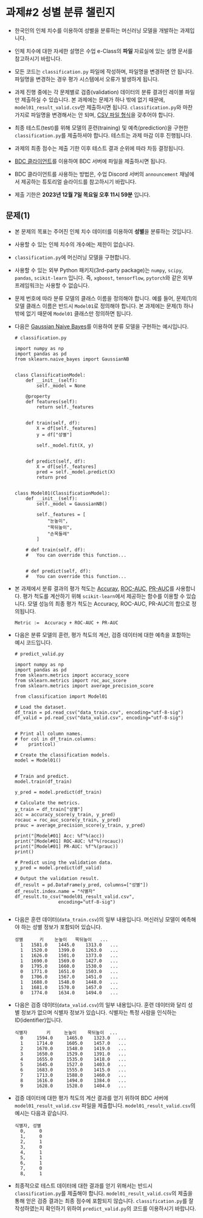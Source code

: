 
# 과제#2 성별 분류 챌린지

- 한국인의 인체 치수를 이용하여 성별을 분류하는 머신러닝 모델을 개발하는 과제입니다.

- 인체 치수에 대한 자세한 설명은 수업 e-Class의 **파일** 자료실에 있는 설명 문서를 참고하시기 바랍니다.

- 모든 코드는 `classification.py` 파일에 작성하며, 파일명을 변경하면 안 됩니다. 파일명을 변경하는 경우 평가 시스템에서 오류가 발생하게 됩니다.

- 과제 진행 중에는 각 문제별로 검증(validation) 데이터의 분류 결과인 레이블 파일만 제출하실 수 있습니다.
  본 과제에는 문제가 하나 밖에 없기 때문에, `model01_result_valid.csv`만 제출하시면 됩니다.
  `classification.py`와 마찬가지로 파일명을 변경해서는 안 되며, [CSV 파일 형식](https://en.wikipedia.org/wiki/Comma-separated_values)을 갖추어야 합니다.

- 최종 테스트(test)를 위해 모델의 훈련(training) 및 예측(prediction)을 구현한 `classification.py`를 제출하셔야 합니다. 테스트는 과제 마감 이후 진행됩니다.

- 과제의 최종 점수는 제출 기한 이후 테스트 결과 순위에 따라 차등 결정됩니다.

- [BDC 클라이언트](https://github.com/bluedragonclub/bdc-client)를 이용하여 BDC 서버에 파일을 제출하시면 됩니다.

- BDC 클라이언트를 사용하는 방법은, 수업 Discord 서버의 `announcement` 채널에서 제공하는 튜토리얼 슬라이드를 참고하시기 바랍니다.

- 제출 기한은 **2023년 12월 7일 목요일 오후 11시 59분** 입니다.



## 문제(1)

- 본 문제의 목표는 주어진 인체 치수 데이터를 이용하여 **성별**을 분류하는 것입니다.

- 사용할 수 있는 인체 치수의 개수에는 제한이 없습니다. 

- `classification.py`에 머신러닝 모델을 구현합니다.

- 사용할 수 있는 외부 Python 패키지(3rd-party package)는 `numpy`, `scipy`, `pandas`, `scikit-learn` 입니다. 
  즉, `xgboost`, `tensorflow`, `pytorch`와 같은 외부 프레임워크는 사용할 수 없습니다.

- 문제 번호에 따라 분류 모델의 클래스 이름을 정의해야 합니다.
  예를 들어, 문제(1)의 모델 클래스 이름은 반드시 `Model01`로 정의해야 합니다.
  본 과제에는 문제(1) 하나 밖에 없기 때문에 `Model01` 클래스만 정의하면 됩니다.

- 다음은 [Gaussian Naive Bayes](https://scikit-learn.org/stable/modules/generated/sklearn.naive_bayes.GaussianNB.html)를 이용하여 분류 모델을 구현하는 예시입니다.
    ```
    # classification.py

    import numpy as np
    import pandas as pd
    from sklearn.naive_bayes import GaussianNB


    class ClassificationModel:
        def __init__(self):
            self._model = None
            
        @property
        def features(self):
            return self._features
        
        
        def train(self, df):
            X = df[self._features]
            y = df["성별"]

            self._model.fit(X, y)
        
        
        def predict(self, df):
            X = df[self._features]
            pred = self._model.predict(X)
            return pred
                   

    class Model01(ClassificationModel):
        def __init__(self):
            self._model = GaussianNB()
        
            self._features = [
                "눈높이",
                "목뒤높이",
                "손목둘레"
            ]
            
        # def train(self, df):
        #   You can override this function...
        
        
        # def predict(self, df):
        #   You can override this function...    

    ```


- 본 과제에서 분류 결과의 평가 척도는 [Accuray](https://en.wikipedia.org/wiki/Evaluation_of_binary_classifiers#Single_metrics), [ROC-AUC](https://en.wikipedia.org/wiki/Receiver_operating_characteristic), [PR-AUC](https://en.wikipedia.org/wiki/Precision_and_recall)를 사용합니다.
  평가 척도를 계산하기 위해 `scikit-learn`에서 제공하는 함수를 이용할 수 있습니다.
  모델 성능의 최종 평가 척도는 Accuracy, ROC-AUC, PR-AUC의 합으로 정의됩니다.

  ```
  Metric :=  Accuracy + ROC-AUC + PR-AUC
  ```
  
- 다음은 분류 모델의 훈련, 평가 척도의 계산, 검증 데이터에 대한 예측을 포함하는 예시 코드입니다.

    ```
    # predict_valid.py

    import numpy as np
    import pandas as pd
    from sklearn.metrics import accuracy_score
    from sklearn.metrics import roc_auc_score
    from sklearn.metrics import average_precision_score

    from classification import Model01

    # Load the dataset.
    df_train = pd.read_csv("data_train.csv", encoding="utf-8-sig")
    df_valid = pd.read_csv("data_valid.csv", encoding="utf-8-sig")


    # Print all column names.
    # for col in df_train.columns:
    #    print(col)

    # Create the classification models.
    model = Model01()
    
    
    # Train and predict.
    model.train(df_train)

    y_pred = model.predict(df_train)
        
    # Calculate the metrics.
    y_train = df_train["성별"]
    acc = accuracy_score(y_train, y_pred)
    rocauc = roc_auc_score(y_train, y_pred)
    prauc = average_precision_score(y_train, y_pred)

    print("[Model#01] Acc: %f"%(acc))
    print("[Model#01] ROC-AUC: %f"%(rocauc))
    print("[Model#01] PR-AUC: %f"%(prauc))
    print()

    # Predict using the validation data.
    y_pred = model.predict(df_valid)

    # Output the validation result.
    df_result = pd.DataFrame(y_pred, columns=["성별"])
    df_result.index.name = "식별자"
    df_result.to_csv("model01_result_valid.csv",
                    encoding="utf-8-sig")


    ```

- 다음은 훈련 데이터(`data_train.csv`)의 일부 내용입니다. 머신러닝 모델이 예측해야 하는 성별 정보가 포함되어 있습니다.

   ```
   성별      키    눈높이   목뒤높이   ...
     1   1581.0    1445.0    1313.0   ...
     1   1520.0    1399.0    1263.0   ...
     1   1626.0    1501.0    1373.0   ...
     1   1690.0    1569.0    1427.0   ...
     0   1795.0    1660.0    1530.0   ...
     0   1771.0    1651.0    1503.0   ...
     0   1706.0    1567.0    1451.0   ...
     1   1688.0    1548.0    1448.0   ...
     1   1681.0    1570.0    1457.0   ...
     0   1774.0    1634.0    1494.0   ...
   ```


- 다음은 검증 데이터(`data_valid.csv`)의 일부 내용입니다. 훈련 데이터와 달리 성별 정보가 없으며 식별자 정보가 있습니다.
  식별자는 특정 사람을 인식하는 ID(identifier)입니다. 

   ```
   식별자       키     눈높이    목뒤높이  ...
     0     1594.0     1465.0    1323.0   ...
     1     1714.0     1605.0    1457.0   ...
     2     1670.0     1548.0    1419.0   ...
     3     1650.0     1529.0    1391.0   ...
     4     1655.0     1535.0    1418.0   ...
     5     1645.0     1527.0    1403.0   ...
     6     1683.0     1555.0    1415.0   ...
     7     1713.0     1588.0    1460.0   ...
     8     1616.0     1494.0    1384.0   ...
     9     1628.0     1528.0    1404.0   ...
   ```

- 검증 데이터에 대한 평가 척도의 계산 결과를 얻기 위하여 BDC 서버에 `model01_result_valid.csv` 파일을 제출합니다.
  `model01_result_valid.csv`의 예시는 다음과 같습니다.

  ```
  식별자, 성별
    0,     0
    1,     0
    2,     1
    3,     0
    4,     1
    5,     1
    6,     1
    7,     0
    8,     1
  ```

- 최종적으로 테스트 데이터에 대한 결과를 얻기 위해서는 반드시 `classification.py`를 제출해야 합니다.
  `model01_result_valid.csv`의 제출을 통해 얻은 검증 결과는 최종 점수에 포함되지 않습니다.
  `classification.py`를 잘 작성하였는지 확인하기 위하여 `predict_valid.py`의 코드를 이용하시기 바랍니다. 



